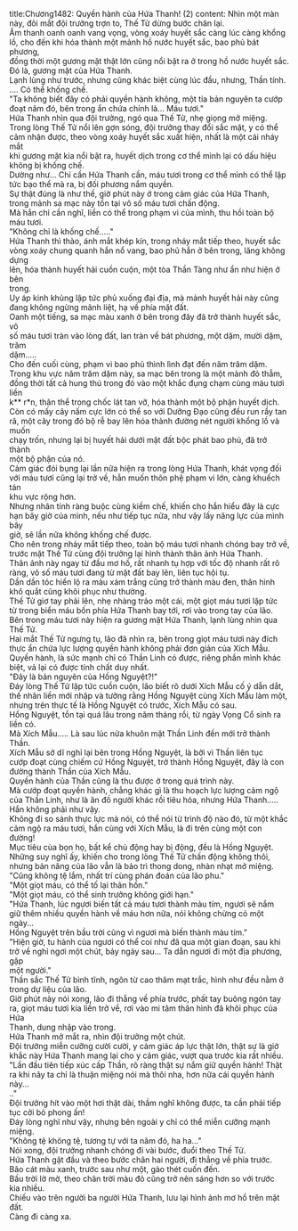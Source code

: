 title:Chương1482: Quyền hành của Hứa Thanh! (2)
content:
Nhìn một màn này, đôi mắt đội trưởng trợn to, Thế Tử dừng bước chân lại.<br>Âm thanh oanh oanh vang vọng, vòng xoáy huyết sắc càng lúc càng khổng<br>lồ, cho đến khi hóa thành một mảnh hồ nước huyết sắc, bao phủ bát phương,<br>đồng thời một gương mặt thật lớn cũng nổi bật ra ở trong hồ nước huyết sắc.<br>Đó là, gương mặt của Hứa Thanh.<br>Lạnh lùng như trước, nhưng cũng khác biệt cùng lúc đầu, nhưng, Thần tính.<br>.... Có thể khống chế.<br>"Ta không biết đây có phải quyền hành không, một tia bản nguyên ta cướp<br>đoạt năm đó, bên trong ẩn chứa chính là... Máu tươi."<br>Hứa Thanh nhìn qua đội trưởng, ngó qua Thế Tử, nhẹ giọng mở miệng.<br>Trong lòng Thế Tử nổi lên gợn sóng, đội trưởng thay đổi sắc mặt, y có thể<br>cảm nhận được, theo vòng xoáy huyết sắc xuất hiện, nhất là một cái nháy mắt<br>khi gương mặt kia nổi bật ra, huyết dịch trong cơ thể mình lại có dấu hiệu<br>không bị khống chế.<br>Dường như... Chỉ cần Hứa Thanh cần, máu tươi trong cơ thể mình có thể lập<br>tức bạo thể mà ra, bị đối phương nắm quyền.<br>Sự thật đúng là như thế, giờ phút này ở trong cảm giác của Hứa Thanh,<br>trong mảnh sa mạc này tồn tại vô số máu tươi chấn động.<br>Mà hắn chỉ cần nghĩ, liền có thể trong phạm vi của mình, thu hồi toàn bộ<br>máu tươi.<br>"Không chỉ là khống chế....."<br>Hứa Thanh thì thào, ánh mắt khép kín, trong nháy mắt tiếp theo, huyết sắc<br>vòng xoáy chung quanh hắn nổ vang, bao phủ hắn ở bên trong, lăng không dựng<br>lên, hóa thành huyết hải cuồn cuộn, một tòa Thần Tàng như ẩn như hiện ở bên<br>trong.<br>Uy áp kinh khủng lập tức phủ xuống đại địa, mà mảnh huyết hải này cũng<br>đang không ngừng mãnh liệt, hạ về phía mặt đất.<br>Oanh một tiếng, sa mạc màu xanh ở bên trong đây đã trở thành huyết sắc, vô<br>số máu tươi tràn vào lòng đất, lan tràn về bát phương, một dặm, mười dặm, trăm<br>dặm.....<br>Cho đến cuối cùng, phạm vi bao phủ thình lình đạt đến năm trăm dặm.<br>Trong khu vực năm trăm dặm này, sa mạc bên trong là một mảnh đỏ thẫm,<br>đồng thời tất cả hung thú trong đó vào một khắc đụng chạm cùng máu tươi liền<br>k** r*n, thân thể trong chốc lát tan vỡ, hóa thành một bộ phận huyết dịch.<br>Còn có mấy cây nấm cực lớn có thể so với Dưỡng Đạo cũng đều run rẩy tan<br>rã, một cây trong đó bộ rễ bay lên hóa thành đường nét người khổng lồ và muốn<br>chạy trốn, nhưng lại bị huyết hải dưới mặt đất bộc phát bao phủ, đã trở thành<br>một bộ phận của nó.<br>Cảm giác đói bụng lại lần nữa hiện ra trong lòng Hứa Thanh, khát vọng đối<br>với máu tươi cũng lại trở về, hắn muốn thôn phệ phạm vi lớn, càng khuếch tán<br>khu vực rộng hơn.<br>Nhưng nhân tính ràng buộc cùng kiềm chế, khiến cho hắn hiểu đây là cực<br>hạn bây giờ của mình, nếu như tiếp tục nữa, như vậy lấy năng lực của mình bây<br>giờ, sẽ lần nữa không khống chế được.<br>Cho nên trong nháy mắt tiếp theo, toàn bộ máu tươi nhanh chóng bay trở về,<br>trước mặt Thế Tử cùng đội trưởng lại hình thành thân ảnh Hứa Thanh.<br>Thân ảnh này ngay từ đầu mơ hồ, rất nhanh tụ hợp với tốc độ nhanh rất rõ<br>ràng, vô số máu tươi đang từ mặt đất bay lên, liên tục hội tụ.<br>Dần dần tóc hiển lộ ra màu xám trắng cũng trở thành màu đen, thân hình<br>khô quắt cũng khôi phục như thường.<br>Thế Tử giơ tay phải lên, nhẹ nhàng trảo một cái, một giọt máu tươi lập tức<br>từ trong biển máu bốn phía Hứa Thanh bay tới, rơi vào trong tay của lão.<br>Bên trong máu tươi này hiện ra gương mặt Hứa Thanh, lạnh lùng nhìn qua<br>Thế Tử.<br>Hai mắt Thế Tử ngưng tụ, lão đã nhìn ra, bên trong giọt máu tươi này đích<br>thực ẩn chứa lực lượng quyền hành không phải đơn giản của Xích Mẫu.<br>Quyền hành, là sức mạnh chỉ có Thần Linh có được, riêng phần mình khác<br>biệt, vả lại có được tính chất duy nhất.<br>"Đây là bản nguyên của Hồng Nguyệt?!"<br>Đáy lòng Thế Tử lập tức cuồn cuộn, lão biết rõ dưới Xích Mẫu cố ý dẫn dắt,<br>thế nhân liền mới nhập và tưởng rằng Hồng Nguyệt cùng Xích Mẫu làm một,<br>nhưng trên thực tế là Hồng Nguyệt có trước, Xích Mẫu có sau.<br>Hồng Nguyệt, tồn tại quá lâu trong năm tháng rồi, từ ngày Vọng Cổ sinh ra<br>liền có.<br>Mà Xích Mẫu..... Là sau lúc nửa khuôn mặt Thần Linh đến mới trở thành<br>Thần.<br>Xích Mẫu sở dĩ nghỉ lại bên trong Hồng Nguyệt, là bởi vì Thần liên tục<br>cướp đoạt cùng chiếm cứ Hồng Nguyệt, trở thành Hồng Nguyệt, đây là con<br>đường thành Thần của Xích Mẫu.<br>Quyền hành của Thần cũng là thu được ở trong quá trình này.<br>Mà cướp đoạt quyền hành, chẳng khác gì là thu hoạch lực lượng cảm ngộ<br>của Thần Linh, như là ăn đồ người khác rồi tiêu hóa, nhưng Hứa Thanh.....<br>Hắn không phải như vậy.<br>Không đi so sánh thực lực mà nói, có thể nói từ trình độ nào đó, từ một khắc<br>cảm ngộ ra máu tươi, hắn cùng với Xích Mẫu, là đi trên cùng một con đường!<br>Mục tiêu của bọn họ, bất kể chủ động hay bị động, đều là Hồng Nguyệt.<br>Những suy nghĩ ấy, khiến cho trong lòng Thế Tử chấn động không thôi,<br>nhưng bản năng của lão vẫn là bảo trì thong dong, nhàn nhạt mở miệng.<br>"Cũng không tệ lắm, nhất trí cùng phán đoán của lão phu."<br>"Một giọt máu, có thể tố lại thân hồn."<br>"Một giọt máu, có thể sinh trưởng không giới hạn."<br>"Hứa Thanh, lúc ngươi biến tất cả máu tươi thành màu tím, ngươi sẽ nắm<br>giữ thêm nhiều quyền hành về máu hơn nữa, nói không chừng có một ngày...<br>Hồng Nguyệt trên bầu trời cũng vì ngươi mà biến thành màu tím."<br>"Hiện giờ, tu hành của ngươi có thể coi như đã qua một gian đoạn, sau khi<br>trở về nghỉ ngơi một chút, bảy ngày sau... Ta dẫn ngươi đi một địa phương, gặp<br>một người."<br>Thần sắc Thế Tử bình tĩnh, ngôn từ cao thâm mạt trắc, hình như đều nằm ở<br>trong dự liệu của lão.<br>Giờ phút này nói xong, lão đi thẳng về phía trước, phất tay buông ngón tay<br>ra, giọt máu tươi kia liền trở về, rơi vào mi tâm thân hình đã khôi phục của Hứa<br>Thanh, dung nhập vào trong.<br>Hứa Thanh mở mắt ra, nhìn đội trưởng một chút.<br>Đội trưởng miễn cưỡng cười cười, y cảm giác áp lực thật lớn, thật sự là giờ<br>khắc này Hứa Thanh mang lại cho y cảm giác, vượt qua trước kia rất nhiều.<br>"Lần đầu tiên tiếp xúc cấp Thần, rõ ràng thật sự nắm giữ quyền hành! Thật<br>ra khi nãy ta chỉ là thuận miệng nói mà thôi nha, hơn nữa cái quyền hành này...<br>.."<br>Đội trưởng hít vào một hơi thật dài, thầm nghĩ không được, ta cần phải tiếp<br>tục cởi bỏ phong ấn!<br>Đáy lòng nghĩ như vậy, nhưng bên ngoài y chỉ có thể miễn cưỡng mạnh<br>miệng.<br>"Không tệ không tệ, tương tự với ta năm đó, ha ha..."<br>Nói xong, đội trưởng nhanh chóng đi vài bước, đuổi theo Thế Tử.<br>Hứa Thanh gật đầu và theo bước chân hai người, đi thẳng về phía trước.<br>Bão cát màu xanh, trước sau như một, gào thét cuốn đến.<br>Bầu trời lờ mờ, theo chân trời màu đỏ cũng trở nên sáng hơn so với trước<br>kia nhiều.<br>Chiếu vào trên người ba người Hứa Thanh, lưu lại hình ảnh mơ hồ trên mặt<br>đất.<br>Càng đi càng xa.